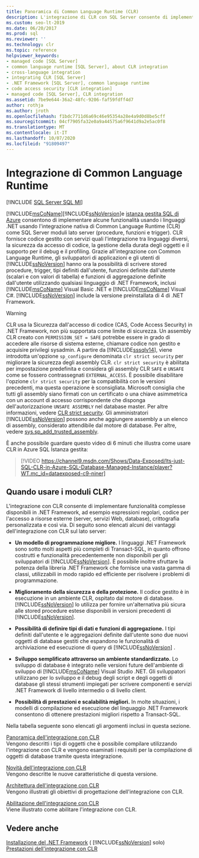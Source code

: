 ```yaml
---
title: Panoramica di Common Language Runtime (CLR)
description: L'integrazione di CLR con SQL Server consente di implementare alcune funzionalità utilizzando qualsiasi linguaggio .NET Framework come SQL Server moduli lato server.
ms.custom: seo-lt-2019
ms.date: 06/20/2017
ms.prod: sql
ms.reviewer: ''
ms.technology: clr
ms.topic: reference
helpviewer_keywords:
- managed code [SQL Server]
- common language runtime [SQL Server], about CLR integration
- cross-language integration
- integrating CLR [SQL Server]
- .NET Framework [SQL Server], common language runtime
- code access security [CLR integration]
- managed code [SQL Server], CLR integration
ms.assetid: 7be9e644-36a2-48fc-9206-faf59fdff4d7
author: rothja
ms.author: jroth
ms.openlocfilehash: f1bdc7711d6a69c46e95354a28e4a9d0d8be5cff
ms.sourcegitcommit: 04cf7905fa32e0a9a44575a6f9641d9a2e5ac0f8
ms.translationtype: MT
ms.contentlocale: it-IT
ms.lasthandoff: 10/07/2020
ms.locfileid: "91809497"
---
```

# <a name="common-language-runtime-integration"></a>Integrazione di Common Language Runtime
[!INCLUDE [SQL Server SQL MI](../../includes/applies-to-version/sql-asdbmi.md)]

  [!INCLUDE[msCoName](../../includes/msconame-md.md)][!INCLUDE[ssNoVersion](../../includes/ssnoversion-md.md)]e [istanza gestita SQL di Azure](/azure/sql-database/sql-database-managed-instance-index) consentono di implementare alcune funzionalità usando i linguaggi .NET usando l'integrazione nativa di Common Language Runtime (CLR) come SQL Server moduli lato server (procedure, funzioni e trigger). CLR fornisce codice gestito con servizi quali l'integrazione tra linguaggi diversi, la sicurezza da accesso di codice, la gestione della durata degli oggetti e il supporto per il debug e il profiling. Grazie all'integrazione con Common Language Runtime, gli sviluppatori di applicazioni e gli utenti di [!INCLUDE[ssNoVersion](../../includes/ssnoversion-md.md)] hanno ora la possibilità di scrivere stored procedure, trigger, tipi definiti dall'utente, funzioni definite dall'utente (scalari e con valori di tabella) e funzioni di aggregazione definite dall'utente utilizzando qualsiasi linguaggio di .NET Framework, inclusi [!INCLUDE[msCoName](../../includes/msconame-md.md)] Visual Basic .NET e [!INCLUDE[msCoName](../../includes/msconame-md.md)] Visual C#. [!INCLUDE[ssNoVersion](../../includes/ssnoversion-md.md)] include la versione preinstallata di 4 di .NET Framework.  

> [!WARNING]
>  CLR usa la Sicurezza dall'accesso di codice (CAS, Code Access Security) in .NET Framework, non più supportata come limite di sicurezza. Un assembly CLR creato con `PERMISSION_SET = SAFE` potrebbe essere in grado di accedere alle risorse di sistema esterne, chiamare codice non gestito e acquisire privilegi sysadmin. A partire da [!INCLUDE[sssqlv14](../../includes/sssqlv14-md.md)], viene introdotta un'opzione `sp_configure` denominata `clr strict security` per migliorare la sicurezza degli assembly CLR. `clr strict security` è abilitata per impostazione predefinita e considera gli assembly CLR `SAFE` e `UNSAFE` come se fossero contrassegnati `EXTERNAL_ACCESS`. È possibile disabilitare l'opzione `clr strict security` per la compatibilità con le versioni precedenti, ma questa operazione è sconsigliata. Microsoft consiglia che tutti gli assembly siano firmati con un certificato o una chiave asimmetrica con un account di accesso corrispondente che disponga dell'autorizzazione `UNSAFE ASSEMBLY` nel database master. Per altre informazioni, vedere [CLR strict security](../../database-engine/configure-windows/clr-strict-security.md). Gli amministratori [!INCLUDE[ssNoVersion](../../includes/ssnoversion-md.md)] possono anche aggiungere assembly a un elenco di assembly, considerato attendibile dal motore di database. Per altre, vedere [sys.sp_add_trusted_assembly](../../relational-databases/system-stored-procedures/sys-sp-add-trusted-assembly-transact-sql.md).

È anche possibile guardare questo video di 6 minuti che illustra come usare CLR in Azure SQL Istanza gestita:

> [!VIDEO https://channel9.msdn.com/Shows/Data-Exposed/Its-just-SQL-CLR-in-Azure-SQL-Database-Managed-Instance/player?WT.mc_id=dataexposed-c9-niner]



## <a name="when-to-use-clr-modules"></a>Quando usare i moduli CLR?

L'integrazione con CLR consente di implementare funzionalità complesse disponibili in .NET Framework, ad esempio espressioni regolari, codice per l'accesso a risorse esterne (server, servizi Web, database), crittografia personalizzata e così via. Di seguito sono elencati alcuni dei vantaggi dell'integrazione con CLR sul lato server:
  
-   **Un modello di programmazione migliore.** I linguaggi .NET Framework sono sotto molti aspetti più completi di Transact-SQL, in quanto offrono costrutti e funzionalità precedentemente non disponibili per gli sviluppatori di [!INCLUDE[ssNoVersion](../../includes/ssnoversion-md.md)]. È possibile inoltre sfruttare la potenza della libreria .NET Framework che fornisce una vasta gamma di classi, utilizzabili in modo rapido ed efficiente per risolvere i problemi di programmazione.  
  
-   **Miglioramento della sicurezza e della protezione.** Il codice gestito è in esecuzione in un ambiente CLR, ospitato dal motore di database. [!INCLUDE[ssNoVersion](../../includes/ssnoversion-md.md)] lo utilizza per fornire un'alternativa più sicura alle stored procedure estese disponibili in versioni precedenti di [!INCLUDE[ssNoVersion](../../includes/ssnoversion-md.md)].  
  
-   **Possibilità di definire tipi di dati e funzioni di aggregazione.** I tipi definiti dall'utente e le aggregazioni definite dall'utente sono due nuovi oggetti di database gestiti che espandono le funzionalità di archiviazione ed esecuzione di query di [!INCLUDE[ssNoVersion](../../includes/ssnoversion-md.md)] .  
  
-   **Sviluppo semplificato attraverso un ambiente standardizzato.** Lo sviluppo di database è integrato nelle versioni future dell'ambiente di sviluppo di [!INCLUDE[msCoName](../../includes/msconame-md.md)] Visual Studio .NET. Gli sviluppatori utilizzano per lo sviluppo e il debug degli script e degli oggetti di database gli stessi strumenti impiegati per scrivere componenti e servizi .NET Framework di livello intermedio o di livello client.  
  
-   **Possibilità di prestazioni e scalabilità migliori.** In molte situazioni, i modelli di compilazione ed esecuzione del linguaggio .NET Framework consentono di ottenere prestazioni migliori rispetto a Transact-SQL.  
  
 Nella tabella seguente sono elencati gli argomenti inclusi in questa sezione.  
  
 [Panoramica dell'integrazione con CLR](../../relational-databases/clr-integration/clr-integration-overview.md)  
 Vengono descritti i tipi di oggetti che è possibile compilare utilizzando l'integrazione con CLR e vengono esaminati i requisiti per la compilazione di oggetti di database tramite questa integrazione.  
  
 [Novità dell'integrazione con CLR](../../relational-databases/clr-integration/clr-integration-what-s-new.md)  
 Vengono descritte le nuove caratteristiche di questa versione.  
  
 [Architettura dell'integrazione con CLR](./clr-integration-architecture-clr-hosted-environment.md)  
 Vengono illustrati gli obiettivi di progettazione dell'integrazione con CLR.  
  
 [Abilitazione dell'integrazione con CLR](../../relational-databases/clr-integration/clr-integration-enabling.md)  
 Viene illustrato come abilitare l'integrazione con CLR.  
  
## <a name="see-also"></a>Vedere anche  
 [Installazione del .NET Framework](https://technet.microsoft.com/library/ms166014\(v=SQL.105\).aspx)  ( [!INCLUDE[ssNoVersion](../../includes/ssnoversion-md.md)] solo)   
 [Prestazioni dell'integrazione con CLR](../../relational-databases/clr-integration/clr-integration-architecture-performance.md)  
  
